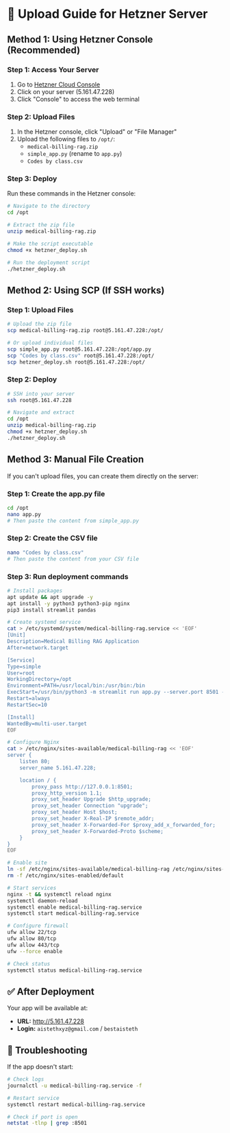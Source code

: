 # 📁 Upload Guide for Hetzner Server

## Method 1: Using Hetzner Console (Recommended)

### Step 1: Access Your Server
1. Go to [Hetzner Cloud Console](https://console.hetzner.cloud/)
2. Click on your server (5.161.47.228)
3. Click "Console" to access the web terminal

### Step 2: Upload Files
1. In the Hetzner console, click "Upload" or "File Manager"
2. Upload the following files to `/opt/`:
   - `medical-billing-rag.zip`
   - `simple_app.py` (rename to `app.py`)
   - `Codes by class.csv`

### Step 3: Deploy
Run these commands in the Hetzner console:

```bash
# Navigate to the directory
cd /opt

# Extract the zip file
unzip medical-billing-rag.zip

# Make the script executable
chmod +x hetzner_deploy.sh

# Run the deployment script
./hetzner_deploy.sh
```

## Method 2: Using SCP (If SSH works)

### Step 1: Upload Files
```bash
# Upload the zip file
scp medical-billing-rag.zip root@5.161.47.228:/opt/

# Or upload individual files
scp simple_app.py root@5.161.47.228:/opt/app.py
scp "Codes by class.csv" root@5.161.47.228:/opt/
scp hetzner_deploy.sh root@5.161.47.228:/opt/
```

### Step 2: Deploy
```bash
# SSH into your server
ssh root@5.161.47.228

# Navigate and extract
cd /opt
unzip medical-billing-rag.zip
chmod +x hetzner_deploy.sh
./hetzner_deploy.sh
```

## Method 3: Manual File Creation

If you can't upload files, you can create them directly on the server:

### Step 1: Create the app.py file
```bash
cd /opt
nano app.py
# Then paste the content from simple_app.py
```

### Step 2: Create the CSV file
```bash
nano "Codes by class.csv"
# Then paste the content from your CSV file
```

### Step 3: Run deployment commands
```bash
# Install packages
apt update && apt upgrade -y
apt install -y python3 python3-pip nginx
pip3 install streamlit pandas

# Create systemd service
cat > /etc/systemd/system/medical-billing-rag.service << 'EOF'
[Unit]
Description=Medical Billing RAG Application
After=network.target

[Service]
Type=simple
User=root
WorkingDirectory=/opt
Environment=PATH=/usr/local/bin:/usr/bin:/bin
ExecStart=/usr/bin/python3 -m streamlit run app.py --server.port 8501 --server.address 0.0.0.0 --server.headless true
Restart=always
RestartSec=10

[Install]
WantedBy=multi-user.target
EOF

# Configure Nginx
cat > /etc/nginx/sites-available/medical-billing-rag << 'EOF'
server {
    listen 80;
    server_name 5.161.47.228;

    location / {
        proxy_pass http://127.0.0.1:8501;
        proxy_http_version 1.1;
        proxy_set_header Upgrade $http_upgrade;
        proxy_set_header Connection "upgrade";
        proxy_set_header Host $host;
        proxy_set_header X-Real-IP $remote_addr;
        proxy_set_header X-Forwarded-For $proxy_add_x_forwarded_for;
        proxy_set_header X-Forwarded-Proto $scheme;
    }
}
EOF

# Enable site
ln -sf /etc/nginx/sites-available/medical-billing-rag /etc/nginx/sites-enabled/
rm -f /etc/nginx/sites-enabled/default

# Start services
nginx -t && systemctl reload nginx
systemctl daemon-reload
systemctl enable medical-billing-rag.service
systemctl start medical-billing-rag.service

# Configure firewall
ufw allow 22/tcp
ufw allow 80/tcp
ufw allow 443/tcp
ufw --force enable

# Check status
systemctl status medical-billing-rag.service
```

## ✅ After Deployment

Your app will be available at:
- **URL:** http://5.161.47.228
- **Login:** `aistethxyz@gmail.com` / `bestaisteth`

## 🔧 Troubleshooting

If the app doesn't start:
```bash
# Check logs
journalctl -u medical-billing-rag.service -f

# Restart service
systemctl restart medical-billing-rag.service

# Check if port is open
netstat -tlnp | grep :8501
```
